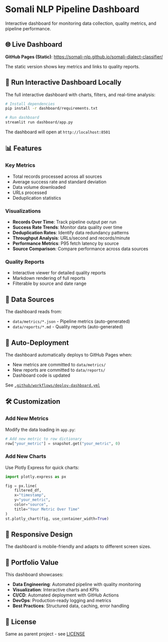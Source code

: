# Somali NLP Pipeline Dashboard

Interactive dashboard for monitoring data collection, quality metrics, and pipeline performance.

## 🌐 Live Dashboard

**GitHub Pages (Static)**: https://somali-nlp.github.io/somali-dialect-classifier/

The static version shows key metrics and links to quality reports.

## 🚀 Run Interactive Dashboard Locally

The full interactive dashboard with charts, filters, and real-time analysis:

```bash
# Install dependencies
pip install -r dashboard/requirements.txt

# Run dashboard
streamlit run dashboard/app.py
```

The dashboard will open at `http://localhost:8501`

## 📊 Features

### Key Metrics
- Total records processed across all sources
- Average success rate and standard deviation
- Data volume downloaded
- URLs processed
- Deduplication statistics

### Visualizations
- **Records Over Time**: Track pipeline output per run
- **Success Rate Trends**: Monitor data quality over time
- **Deduplication Rates**: Identify data redundancy patterns
- **Throughput Analysis**: URLs/second and records/minute
- **Performance Metrics**: P95 fetch latency by source
- **Source Comparison**: Compare performance across data sources

### Quality Reports
- Interactive viewer for detailed quality reports
- Markdown rendering of full reports
- Filterable by source and date range

## 📁 Data Sources

The dashboard reads from:
- `data/metrics/*.json` - Pipeline metrics (auto-generated)
- `data/reports/*.md` - Quality reports (auto-generated)

## 🔄 Auto-Deployment

The dashboard automatically deploys to GitHub Pages when:
- New metrics are committed to `data/metrics/`
- New reports are committed to `data/reports/`
- Dashboard code is updated

See [`.github/workflows/deploy-dashboard.yml`](../.github/workflows/deploy-dashboard.yml)

## 🛠️ Customization

### Add New Metrics

Modify the data loading in `app.py`:

```python
# Add new metric to row dictionary
row["your_metric"] = snapshot.get("your_metric", 0)
```

### Add New Charts

Use Plotly Express for quick charts:

```python
import plotly.express as px

fig = px.line(
    filtered_df,
    x="timestamp",
    y="your_metric",
    color="source",
    title="Your Metric Over Time"
)
st.plotly_chart(fig, use_container_width=True)
```

## 📱 Responsive Design

The dashboard is mobile-friendly and adapts to different screen sizes.

## 🎯 Portfolio Value

This dashboard showcases:
- **Data Engineering**: Automated pipeline with quality monitoring
- **Visualization**: Interactive charts and KPIs
- **CI/CD**: Automated deployment with GitHub Actions
- **DevOps**: Production-ready logging and metrics
- **Best Practices**: Structured data, caching, error handling

## 📄 License

Same as parent project - see [LICENSE](../LICENSE)
